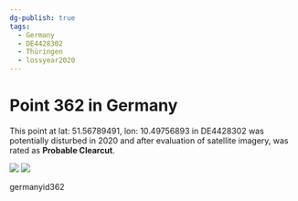 ```yaml
---
dg-publish: true
tags:
  - Germany
  - DE4428302
  - Thüringen
  - lossyear2020
---
```


# Point 362 in Germany

This point at lat: 51.56789491, lon: 10.49756893 in DE4428302 was potentially disturbed in 2020 and after evaluation of satellite imagery, was rated as **Probable Clearcut**.

<div class='juxtapose' data-showcredits='false'>
<img src='https://baserow-backend-production20240528124524339000000001.s3.amazonaws.com/user_files/ikF5OCvbnR4tenAE6s5Dp88yJYW78tJd_d38072d3d8ad46fb718096647dc54d6d2bd58a07c198d175f15fc90060e8f379.png' data-label='October 2018' />
<img src='https://baserow-backend-production20240528124524339000000001.s3.amazonaws.com/user_files/RtbIvaxBjXv48hMTmrmMGQqWWxgsMiIv_67ef2a3a74e80674e46c89f1b239627de7694af37be9a516f14009e59ec58be3.png' data-label='July 2024' />
</div>

germanyid362